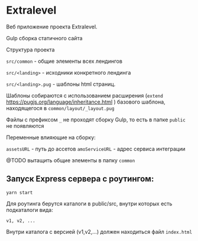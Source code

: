 # Extralevel

Веб приложение проекта Extralevel.

Gulp сборка статичного сайта

Структура проекта

`src/common` - общие элементы всех лендингов

`src/<landing>` - исходники конкретного лендинга

`src/<landing>.pug` - шаблоны html страниц.

Шаблоны собираются с использованием расширения (`extend` https://pugjs.org/language/inheritance.html )
базового шаблона, находящегося в `common/layout/_layout.pug`

Файлы с префиксом `_` не проходят сборку Gulp, то есть в папке `public` не появляются

Переменные влияющие на сборку:

`assetsURL` - путь до ассетов
`amoServiceURL`  - адрес сервиса интеграции

@TODO вытащить общие элементы в папку `common`

## Запуск Express сервера с роутингом: 
`yarn start`

Для роутинга берутся каталоги в public/src, 
внутри которых есть подкаталоги вида: 

`v1, v2, ...`

Внутри каталога с версией (v1,v2,...) должен находиться файл `index.html`
